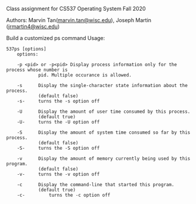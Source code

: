 Class assignment for CS537 Operating System Fall 2020

Authors: Marvin Tan(marvin.tan@wisc.edu), Joseph Martin (jrmartin4@wisc.edu)

Build a customized ps command
Usage:

	537ps [options]
		options:
  
		-p <pid> or -p<pid>	Display process information only for the process whose number is
				pid. Multiple occurance is allowed.

		-s		Display the single-character state information about the process. 
				(default false)
		-s-		turns the -s option off

		-U		Display the amount of user time consumed by this process.
				(default true)
		-U-		turns the -U option off

		-S		Display the amount of system time consumed so far by this process.
				(default false)
		-S-		turns the -S option off

		-v		Display the amount of memory currently being used by this program.
				(default false)
		-v-		turns the -v option off

		-c		Display the command-line that started this program.
				(default true)
		-c- 		turns the -c option off
